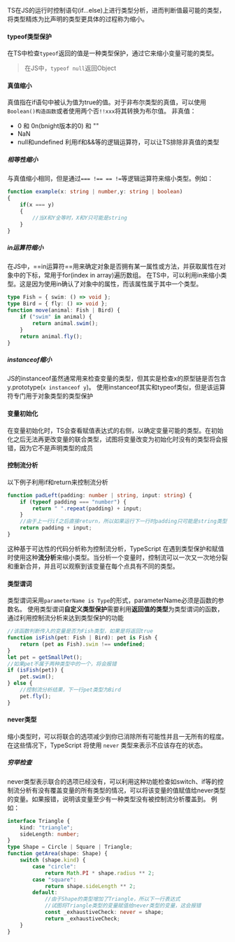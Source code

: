 TS在JS的运行时控制语句(if...else)上进行类型分析，进而判断值最可能的类型，将类型精炼为比声明的类型更具体的过程称为缩小。
#### typeof类型保护
在TS中检查`typeof`返回的值是一种类型保护，通过它来缩小变量可能的类型。
>	在JS中，`typeof null`返回Object

#### 真值缩小
真值指在if语句中被认为值为true的值。对于非布尔类型的真值，可以使用`Boolean()构造函数`或者使用两个否`!!xxx`将其转换为布尔值。
非真值：
- 0 和 0n(bnight版本的0) 和 ""
- NaN
- null和undefined
利用if和&&等的逻辑运算符，可以让TS排除非真值的类型
##### 相等性缩小
与真值缩小相同，但是通过`=== !== == !=`等逻辑运算符来缩小类型。例如：
```ts
function example(x: string | number,y: string | boolean)
{
	if(x === y)
	{
		//当X和Y全等时，X和Y只可能是string
	}
}
```
##### in运算符缩小
在JS中，==in运算符==用来确定对象是否拥有某一属性或方法，并获取属性在对象中的下标，常用于for(index in array)遍历数组。
在TS中，可以利用in来缩小类型。这是因为使用in确认了对象中的属性，而该属性属于其中一个类型。
```ts
type Fish = { swim: () => void };
type Bird = { fly: () => void };
function move(animal: Fish | Bird) {
	if ("swim" in animal) {
		return animal.swim();
	}
	return animal.fly();
}
```
##### instanceof缩小
JS的instanceof虽然通常用来检查变量的类型，但其实是检查x的原型链是否包含y.prototype(`x instanceof y`)。
使用instanceof其实和typeof类似，但是该运算符专门用于对象类型的类型保护
#### 变量初始化
在变量初始化时，TS会查看赋值表达式的右侧，以确定变量可能的类型。在初始化之后无法再更改变量的联合类型，试图将变量改变为初始化时没有的类型将会报错，因为它不是声明类型的成员
#### 控制流分析
以下例子利用if和return来控制流分析
```ts
function padLeft(padding: number | string, input: string) {
	if (typeof padding === "number") {
		return " ".repeat(padding) + input;
	}
	//由于上一行if之后直接return，所以如果运行下一行时padding只可能是string类型
	return padding + input;
}
```
这种基于可达性的代码分析称为控制流分析，TypeScript 在遇到类型保护和赋值时使用这种**流分析**来缩小类型。当分析一个变量时，控制流可以一次又一次地分裂和重新合并，并且可以观察到该变量在每个点具有不同的类型。
#### 类型谓词
类型谓词采用`parameterName is Type`的形式，parameterName必须是函数的参数名。
使用类型谓词**自定义类型保护**需要利用**返回值的类型**为类型谓词的函数，通过利用控制流分析来达到类型保护的功能
```ts
//该函数判断传入的变量是否为Fish类型，如果是将返回true
function isFish(pet: Fish | Bird): pet is Fish {
	return (pet as Fish).swim !== undefined;
}
let pet = getSmallPet();
//如果pet不属于两种类型中的一个，将会报错
if (isFish(pet)) {
	pet.swim();
} else {
	//控制流分析结果，下一行pet类型为Bird
	pet.fly();
}
```
#### never类型
缩小类型时，可以将联合的选项减少到你已消除所有可能性并且一无所有的程度。在这些情况下，TypeScript 将使用 `never` 类型来表示不应该存在的状态。
##### 穷举检查
never类型表示联合的选项已经没有，可以利用这种功能检查如switch、if等的控制流分析有没有覆盖变量的所有类型的情况，可以将该变量的值赋值给never类型的变量。如果报错，说明该变量至少有一种类型没有被控制流分析覆盖到。
例如：
```ts
interface Triangle {
	kind: "triangle";
	sideLength: number;
}
type Shape = Circle | Square | Triangle;
function getArea(shape: Shape) {
	switch (shape.kind) {
		case "circle":
			return Math.PI * shape.radius ** 2;
		case "square":
			return shape.sideLength ** 2;
		default:
			//由于Shape的类型增加了Triangle，所以下一行表达式
			//试图将Triangle类型的变量赋值给never类型的变量，这会报错
			const _exhaustiveCheck: never = shape;
			return _exhaustiveCheck;
	}
}
```